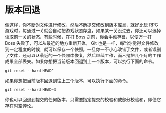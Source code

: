 # 版本回退

像这样，你不断对文件进行修改，然后不断提交修改到版本库里，就好比玩 RPG 游戏时，每通过一关就会自动把游戏状态存盘，如果某一关没过去，你还可以选择读取前一关的状态。有些时候，在打 Boss 之前，你会手动存盘，以便万一打 Boss 失败了，可以从最近的地方重新开始。 Git 也是一样，每当你觉得文件修改到一定程度的时候，就可以保存一个快照。一旦你一不小心改错了文件，或者误删了文件，还可以从最近的一个快照中恢复，然后继续工作，而不是把几个月的工作成果全部丢失。如果你想把当前版本回退到上一个版本，可以执行下面的命令。

```
git reset --hard HEAD^
```

如果你想把当前版本回退到往上三个版本，可以执行下面的命令。

```
git reset --hard HEAD~3
```

你也可以回退到提交的任何版本，只需要指定提交的校验和或部分校验和，即便它存在时空悖论。

